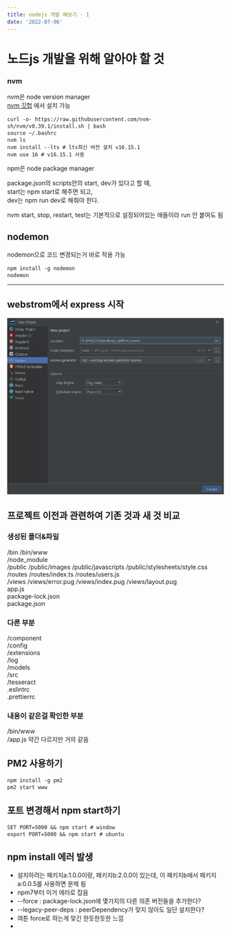 ```yaml
---
title: nodejs 개발 해보기 - 1
date: '2022-07-06'
---
```


# 노드js 개발을 위해 알아야 할 것

### nvm
nvm은 node version manager  
[nvm 깃헙](https://github.com/nvm-sh/nvm) 에서 설치 가능

```shell
curl -o- https://raw.githubusercontent.com/nvm-sh/nvm/v0.39.1/install.sh | bash
source ~/.bashrc
nvm ls
nvm install --lts # lts최신 버전 설치 v16.15.1
nvm use 16 # v16.15.1 사용
```

npm은 node package manager

package.json의 scripts안의 start, dev가 있다고 할 때,  
start는 npm start로 해주면 되고,  
dev는 npm run dev로 해줘야 한다.  

nvm start, stop, restart, test는 기본적으로 설정되어있는 애들이라 run 안 붙여도 됨  

## nodemon
nodemon으로 코드 변경되는거 바로 적용 가능  
```shell
npm install -g nodemon
nodemon
```

___

## webstrom에서 express 시작
![](.node-dev-1_images/9c3ddc5c.png)  


## 프로젝트 이전과 관련하여 기존 것과 새 것 비교

### 생성된 폴더&파일
/bin /bin/www  
/node_module  
/public /public/images /public/javascripts /public/stylesheets/style.css  
/routes /routes/index.ts /routes/users.js  
/views /views/error.pug /views/index.pug /views/layout.pug  
app.js  
package-lock.json  
package.json

### 다른 부분
/component  
/config  
/extensions  
/log  
/models  
/src  
/tesseract  
.eslintrc  
.prettierrc  

### 내용이 같은걸 확인한 부분
/bin/www  
/app.js  약간 다르지만 거의 같음  

## PM2 사용하기
```shell
npm install -g pm2
pm2 start www
```

## 포트 변경해서 npm start하기
```shell
SET PORT=5000 && npm start # window
export PORT=5000 && npm start # ubuntu
```

## npm install 에러 발생
- 설치하려는 패키지a:1.0.0이랑, 패키지b:2.0.0이 있는데, 이 패키지b에서 패키지a:0.0.5를 사용하면 문제 됨
- npm7부터 이거 에러로 잡음
- --force : package-lock.json에 몇가지의 다른 의존 버전들을 추가한다?
- --legacy-peer-deps : peerDependency가 맞지 않아도 일단 설치한다?
- 여튼 force로 하는게 맞긴 한듯한듯한 느낌
- 
